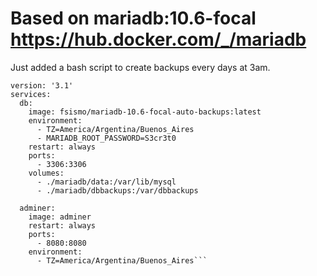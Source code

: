 # Based on mariadb:10.6-focal https://hub.docker.com/_/mariadb
Just added a bash script to create backups every days at 3am.

```# MariaDB 10.6
version: '3.1'
services:
  db:
    image: fsismo/mariadb-10.6-focal-auto-backups:latest
    environment:
      - TZ=America/Argentina/Buenos_Aires
      - MARIADB_ROOT_PASSWORD=S3cr3t0
    restart: always
    ports:
      - 3306:3306
    volumes:
      - ./mariadb/data:/var/lib/mysql
      - ./mariadb/dbbackups:/var/dbbackups

  adminer:
    image: adminer
    restart: always
    ports:
      - 8080:8080
    environment:
      - TZ=America/Argentina/Buenos_Aires```